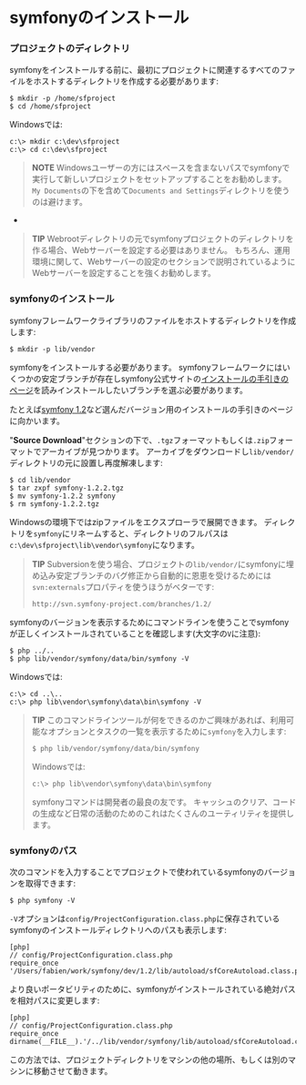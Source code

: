 symfonyのインストール
====================

### プロジェクトのディレクトリ

symfonyをインストールする前に、最初にプロジェクトに関連するすべてのファイルをホストするディレクトリを作成する必要があります:

    $ mkdir -p /home/sfproject
    $ cd /home/sfproject

Windowsでは:

    c:\> mkdir c:\dev\sfproject
    c:\> cd c:\dev\sfproject

>**NOTE**
>Windowsユーザーの方にはスペースを含まないパスでsymfonyで実行して新しいプロジェクトをセットアップすることをお勧めします。
>`My Documents`の下を含めて`Documents and Settings`ディレクトリを使うのは避けます。

-

>**TIP**
>Webrootディレクトリの元でsymfonyプロジェクトのディレクトリを作る場合、Webサーバーを設定する必要はありません。
>もちろん、運用環境に関して、Webサーバーの設定のセクションで説明されているようにWebサーバーを設定することを強くお勧めします。

### symfonyのインストール

symfonyフレームワークライブラリのファイルをホストするディレクトリを作成します:

    $ mkdir -p lib/vendor

symfonyをインストールする必要があります。
symfonyフレームワークにはいくつかの安定ブランチが存在しsymfony公式サイトの[インストールの手引きのページ](http://www.symfony-project.org/installation)を読みインストールしたいブランチを選ぶ必要があります。


たとえば[symfony 1.2](http://www.symfony-project.org/installation/1_2)など選んだバージョン用のインストールの手引きのページに向かいます。

"**Source Download**"セクションの下で、`.tgz`フォーマットもしくは`.zip`フォーマットでアーカイブが見つかります。
アーカイブをダウンロードし`lib/vendor/`ディレクトリの元に設置し再度解凍します:

    $ cd lib/vendor
    $ tar zxpf symfony-1.2.2.tgz
    $ mv symfony-1.2.2 symfony
    $ rm symfony-1.2.2.tgz

Windowsの環境下ではzipファイルをエクスプローラで展開できます。
ディレクトリを`symfony`にリネームすると、ディレクトリのフルパスは`c:\dev\sfproject\lib\vendor\symfony`になります。

>**TIP**
>Subversionを使う場合、プロジェクトの`lib/vendor/`にsymfonyに埋め込み安定ブランチのバグ修正から自動的に恩恵を受けるためには`svn:externals`プロパティを使うほうがベターです:
>
>     http://svn.symfony-project.com/branches/1.2/

symfonyのバージョンを表示するためにコマンドラインを使うことでsymfonyが正しくインストールされていることを確認します(大文字の`V`に注意):

    $ php ../..
    $ php lib/vendor/symfony/data/bin/symfony -V

Windowsでは:

    c:\> cd ..\..
    c:\> php lib\vendor\symfony\data\bin\symfony -V

>**TIP**
>このコマンドラインツールが何をできるのかご興味があれば、利用可能なオプションとタスクの一覧を表示するために`symfony`を入力します:
>
>     $ php lib/vendor/symfony/data/bin/symfony
>
>Windowsでは:
>
>     c:\> php lib\vendor\symfony\data\bin\symfony
>
>symfonyコマンドは開発者の最良の友です。
>キャッシュのクリア、コードの生成など日常の活動のためのこれはたくさんのユーティリティを提供します。

### symfonyのパス

次のコマンドを入力することでプロジェクトで使われているsymfonyのバージョンを取得できます:

    $ php symfony -V

`-V`オプションは`config/ProjectConfiguration.class.php`に保存されているsymfonyのインストールディレクトリへのパスも表示します:

    [php]
    // config/ProjectConfiguration.class.php
    require_once '/Users/fabien/work/symfony/dev/1.2/lib/autoload/sfCoreAutoload.class.php';

より良いポータビリティのために、symfonyがインストールされている絶対パスを相対パスに変更します:

    [php]
    // config/ProjectConfiguration.class.php
    require_once dirname(__FILE__).'/../lib/vendor/symfony/lib/autoload/sfCoreAutoload.class.php';

この方法では、プロジェクトディレクトリをマシンの他の場所、もしくは別のマシンに移動させて動きます。
